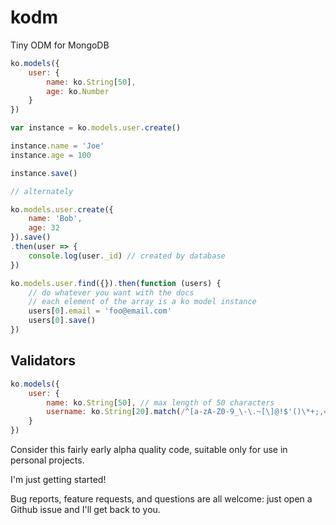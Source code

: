 # kodm
Tiny ODM for MongoDB

```javascript
ko.models({
	user: {
		name: ko.String[50],
		age: ko.Number
	}
})

var instance = ko.models.user.create()

instance.name = 'Joe'
instance.age = 100

instance.save()

// alternately

ko.models.user.create({
	name: 'Bob',
	age: 32
}).save()
.then(user => {
	console.log(user._id) // created by database
})

ko.models.user.find({}).then(function (users) {
	// do whatever you want with the docs
	// each element of the array is a ko model instance
	users[0].email = 'foo@email.com'
	users[0].save()
})

```

Validators
----------
```javascript
ko.models({
	user: {
		name: ko.String[50], // max length of 50 characters
		username: ko.String[20].match(/^[a-zA-Z0-9_\-\.~[\]@!$'()\*+;,= ]{2,20}$/),
	}
})
```



Consider this fairly early alpha quality code, suitable only for use in personal projects.

I'm just getting started!

Bug reports, feature requests, and questions are all welcome: just open a Github issue and I'll get back to you.

